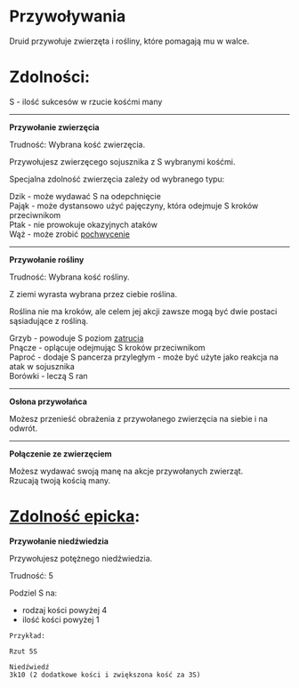 # Przywoływania

Druid przywołuje zwierzęta i rośliny, które pomagają mu w walce.

<!-- <img src="imgs/przywolywania.png" width="400"> -->

# Zdolności:

S - ilość sukcesów w rzucie kośćmi many

___

**Przywołanie zwierzęcia**

Trudność: Wybrana kość zwierzęcia.

Przywołujesz zwierzęcego sojusznika z S wybranymi kośćmi.

Specjalna zdolność zwierzęcia zależy od wybranego typu:

Dzik - może wydawać S na odepchnięcie\
Pająk - może dystansowo użyć pajęczyny, która odejmuje S kroków przeciwnikom\
Ptak - nie prowokuje okazyjnych ataków\
Wąż - może zrobić [pochwycenie](/docs/efekty/pochwycony.md)
___

**Przywołanie rośliny**

Trudność: Wybrana kość rośliny.

Z ziemi wyrasta wybrana przez ciebie roślina.

Roślina nie ma kroków, ale celem jej akcji zawsze mogą być dwie postaci sąsiadujące z rośliną.

Grzyb - powoduje S poziom [zatrucia](/docs/efekty/zatrucie.md)\
Pnącze - oplącuje odejmując S kroków przeciwnikom\
Paproć - dodaje S pancerza przyległym - może być użyte jako reakcja na atak w sojusznika\
Borówki - leczą S ran
___

**Osłona przywołańca**

Możesz przenieść obrażenia z przywołanego zwierzęcia na siebie i na odwrót.

___

**Połączenie ze zwierzęciem**

Możesz wydawać swoją manę na akcje przywołanych zwierząt.\
Rzucają twoją kością many.

# [Zdolność epicka](/docs/zdolnosc-epicka.md):

**Przywołanie niedźwiedzia**

Przywołujesz potężnego niedźwiedzia.

Trudność: 5

Podziel S na:
* rodzaj kości powyżej 4
* ilość kości powyżej 1

```
Przykład:

Rzut 5S

Niedźwiedź
3k10 (2 dodatkowe kości i zwiększona kość za 3S)
```
